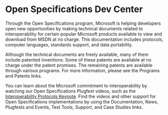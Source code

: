# Open Specifications Dev Center

Through the Open Specifications program, Microsoft is helping developers open new opportunities by making technical documents related to interoperability for certain popular Microsoft products available to view and download from MSDN at no charge. This documentation includes protocols, computer languages, standards support, and data portability.

Although the technical documents are freely available, many of them include patented inventions. Some of these patents are available at no charge under the patent promises. The remaining patents are available through various programs. For more information, please see the Programs and Patents links.

You can learn about the Microsoft commitment to interoperability by watching our Open Specifications Plugfest videos, such as the [Interoperability Protocols Keynote]("https://channel9.msdn.com/events/open-specifications-plugfests/redmond-interoperability-protocols-plugfest-2015/microsoft-redmond-plugfest-2015-keynote"). Find the videos and other support for Open Specifications implementations by using the Documentation, News, Plugfests and Events, Test Tools, Support, and Case Studies links.